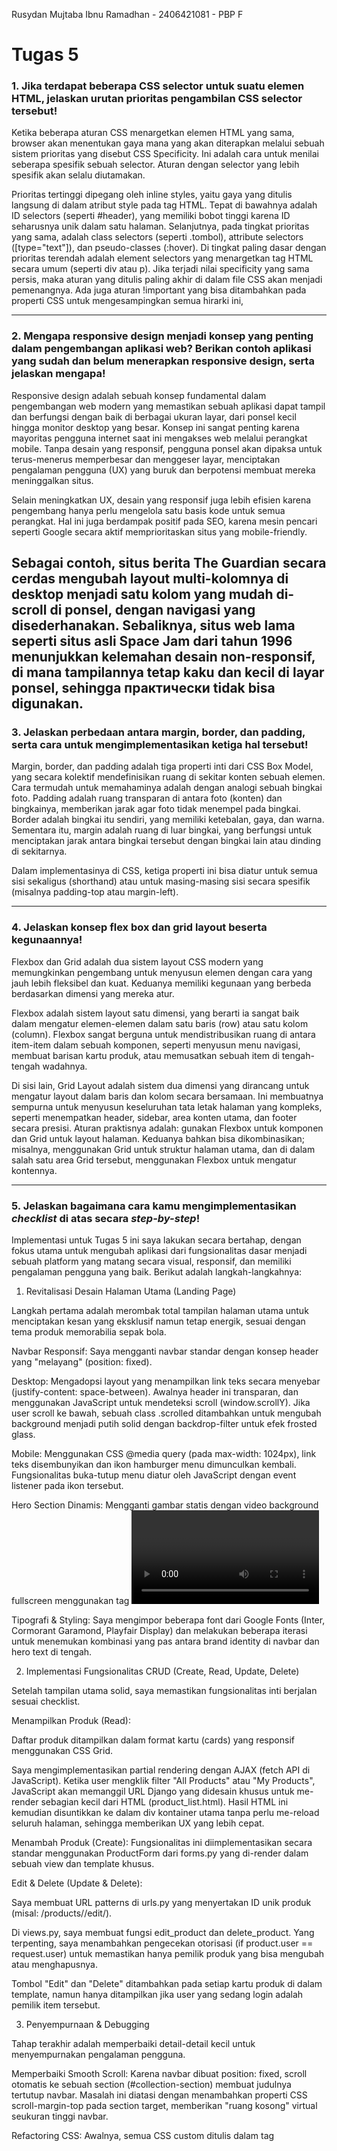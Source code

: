 Rusydan Mujtaba Ibnu Ramadhan -
2406421081 -
PBP F

# Tugas 5

### 1.  Jika terdapat beberapa CSS selector untuk suatu elemen HTML, jelaskan urutan prioritas pengambilan CSS selector tersebut!

Ketika beberapa aturan CSS menargetkan elemen HTML yang sama, browser akan menentukan gaya mana yang akan diterapkan melalui sebuah sistem prioritas yang disebut CSS Specificity. Ini adalah cara untuk menilai seberapa spesifik sebuah selector. Aturan dengan selector yang lebih spesifik akan selalu diutamakan.

Prioritas tertinggi dipegang oleh inline styles, yaitu gaya yang ditulis langsung di dalam atribut style pada tag HTML. Tepat di bawahnya adalah ID selectors (seperti #header), yang memiliki bobot tinggi karena ID seharusnya unik dalam satu halaman. Selanjutnya, pada tingkat prioritas yang sama, adalah class selectors (seperti .tombol), attribute selectors ([type="text"]), dan pseudo-classes (:hover). Di tingkat paling dasar dengan prioritas terendah adalah element selectors yang menargetkan tag HTML secara umum (seperti div atau p). Jika terjadi nilai specificity yang sama persis, maka aturan yang ditulis paling akhir di dalam file CSS akan menjadi pemenangnya. Ada juga aturan !important yang bisa ditambahkan pada properti CSS untuk mengesampingkan semua hirarki ini,

---

### 2. Mengapa responsive design menjadi konsep yang penting dalam pengembangan aplikasi web? Berikan contoh aplikasi yang sudah dan belum menerapkan responsive design, serta jelaskan mengapa!

Responsive design adalah sebuah konsep fundamental dalam pengembangan web modern yang memastikan sebuah aplikasi dapat tampil dan berfungsi dengan baik di berbagai ukuran layar, dari ponsel kecil hingga monitor desktop yang besar. Konsep ini sangat penting karena mayoritas pengguna internet saat ini mengakses web melalui perangkat mobile. Tanpa desain yang responsif, pengguna ponsel akan dipaksa untuk terus-menerus memperbesar dan menggeser layar, menciptakan pengalaman pengguna (UX) yang buruk dan berpotensi membuat mereka meninggalkan situs.

Selain meningkatkan UX, desain yang responsif juga lebih efisien karena pengembang hanya perlu mengelola satu basis kode untuk semua perangkat. Hal ini juga berdampak positif pada SEO, karena mesin pencari seperti Google secara aktif memprioritaskan situs yang mobile-friendly.

Sebagai contoh, situs berita The Guardian secara cerdas mengubah layout multi-kolomnya di desktop menjadi satu kolom yang mudah di-scroll di ponsel, dengan navigasi yang disederhanakan.  Sebaliknya, situs web lama seperti situs asli Space Jam dari tahun 1996 menunjukkan kelemahan desain non-responsif, di mana tampilannya tetap kaku dan kecil di layar ponsel, sehingga практически tidak bisa digunakan.
---

### 3. Jelaskan perbedaan antara margin, border, dan padding, serta cara untuk mengimplementasikan ketiga hal tersebut!

Margin, border, dan padding adalah tiga properti inti dari CSS Box Model, yang secara kolektif mendefinisikan ruang di sekitar konten sebuah elemen. Cara termudah untuk memahaminya adalah dengan analogi sebuah bingkai foto. Padding adalah ruang transparan di antara foto (konten) dan bingkainya, memberikan jarak agar foto tidak menempel pada bingkai. Border adalah bingkai itu sendiri, yang memiliki ketebalan, gaya, dan warna. Sementara itu, margin adalah ruang di luar bingkai, yang berfungsi untuk menciptakan jarak antara bingkai tersebut dengan bingkai lain atau dinding di sekitarnya.

Dalam implementasinya di CSS, ketiga properti ini bisa diatur untuk semua sisi sekaligus (shorthand) atau untuk masing-masing sisi secara spesifik (misalnya padding-top atau margin-left).

---

### 4. Jelaskan konsep flex box dan grid layout beserta kegunaannya!

Flexbox dan Grid adalah dua sistem layout CSS modern yang memungkinkan pengembang untuk menyusun elemen dengan cara yang jauh lebih fleksibel dan kuat. Keduanya memiliki kegunaan yang berbeda berdasarkan dimensi yang mereka atur.

Flexbox adalah sistem layout satu dimensi, yang berarti ia sangat baik dalam mengatur elemen-elemen dalam satu baris (row) atau satu kolom (column). Flexbox sangat berguna untuk mendistribusikan ruang di antara item-item dalam sebuah komponen, seperti menyusun menu navigasi, membuat barisan kartu produk, atau memusatkan sebuah item di tengah-tengah wadahnya.

Di sisi lain, Grid Layout adalah sistem dua dimensi yang dirancang untuk mengatur layout dalam baris dan kolom secara bersamaan. Ini membuatnya sempurna untuk menyusun keseluruhan tata letak halaman yang kompleks, seperti menempatkan header, sidebar, area konten utama, dan footer secara presisi. Aturan praktisnya adalah: gunakan Flexbox untuk komponen dan Grid untuk layout halaman. Keduanya bahkan bisa dikombinasikan; misalnya, menggunakan Grid untuk struktur halaman utama, dan di dalam salah satu area Grid tersebut, menggunakan Flexbox untuk mengatur kontennya.

---

### 5. Jelaskan bagaimana cara kamu mengimplementasikan _checklist_ di atas secara _step-by-step_!

Implementasi untuk Tugas 5 ini saya lakukan secara bertahap, dengan fokus utama untuk mengubah aplikasi dari fungsionalitas dasar menjadi sebuah platform yang matang secara visual, responsif, dan memiliki pengalaman pengguna yang baik. Berikut adalah langkah-langkahnya:

1. Revitalisasi Desain Halaman Utama (Landing Page)

Langkah pertama adalah merombak total tampilan halaman utama untuk menciptakan kesan yang eksklusif namun tetap energik, sesuai dengan tema produk memorabilia sepak bola.

Navbar Responsif: Saya mengganti navbar standar dengan konsep header yang "melayang" (position: fixed).

Desktop: Mengadopsi layout yang menampilkan link teks secara menyebar (justify-content: space-between). Awalnya header ini transparan, dan menggunakan JavaScript untuk mendeteksi scroll (window.scrollY). Jika user scroll ke bawah, sebuah class .scrolled ditambahkan untuk mengubah background menjadi putih solid dengan backdrop-filter untuk efek frosted glass.

Mobile: Menggunakan CSS @media query (pada max-width: 1024px), link teks disembunyikan dan ikon hamburger menu dimunculkan kembali. Fungsionalitas buka-tutup menu diatur oleh JavaScript dengan event listener pada ikon tersebut.

Hero Section Dinamis: Mengganti gambar statis dengan video background fullscreen menggunakan tag <video> HTML5 dengan atribut autoplay, muted, dan loop. Properti CSS seperti height: 100vh dan object-fit: cover digunakan untuk memastikan video memenuhi seluruh layar. Sebuah overlay gelap ditambahkan menggunakan pseudo-elemen ::after untuk menjamin keterbacaan teks di atasnya.

Tipografi & Styling: Saya mengimpor beberapa font dari Google Fonts (Inter, Cormorant Garamond, Playfair Display) dan melakukan beberapa iterasi untuk menemukan kombinasi yang pas antara brand identity di navbar dan hero text di tengah.

2. Implementasi Fungsionalitas CRUD (Create, Read, Update, Delete)

Setelah tampilan utama solid, saya memastikan fungsionalitas inti berjalan sesuai checklist.

Menampilkan Produk (Read):

Daftar produk ditampilkan dalam format kartu (cards) yang responsif menggunakan CSS Grid.

Saya mengimplementasikan partial rendering dengan AJAX (fetch API di JavaScript). Ketika user mengklik filter "All Products" atau "My Products", JavaScript akan memanggil URL Django yang didesain khusus untuk me-render sebagian kecil dari HTML (product_list.html). Hasil HTML ini kemudian disuntikkan ke dalam div kontainer utama tanpa perlu me-reload seluruh halaman, sehingga memberikan UX yang lebih cepat.

Menambah Produk (Create): Fungsionalitas ini diimplementasikan secara standar menggunakan ProductForm dari forms.py yang di-render dalam sebuah view dan template khusus.

Edit & Delete (Update & Delete):

Saya membuat URL patterns di urls.py yang menyertakan ID unik produk (misal: /products/<id>/edit/).

Di views.py, saya membuat fungsi edit_product dan delete_product. Yang terpenting, saya menambahkan pengecekan otorisasi (if product.user == request.user) untuk memastikan hanya pemilik produk yang bisa mengubah atau menghapusnya.

Tombol "Edit" dan "Delete" ditambahkan pada setiap kartu produk di dalam template, namun hanya ditampilkan jika user yang sedang login adalah pemilik item tersebut.

3. Penyempurnaan & Debugging

Tahap terakhir adalah memperbaiki detail-detail kecil untuk menyempurnakan pengalaman pengguna.

Memperbaiki Smooth Scroll: Karena navbar dibuat position: fixed, scroll otomatis ke sebuah section (#collection-section) membuat judulnya tertutup navbar. Masalah ini diatasi dengan menambahkan properti CSS scroll-margin-top pada section target, memberikan "ruang kosong" virtual seukuran tinggi navbar.

Refactoring CSS: Awalnya, semua CSS custom ditulis dalam tag <style> di base.html. Untuk kebersihan kode, semua style tersebut saya pindahkan ke file eksternal main_style.css, menyisakan hanya satu aturan CSS di base.html yang memerlukan tag template Django ({% static '...' %}).

Menyelesaikan Konflik CSS: Selama proses styling, terjadi beberapa bug di mana style tidak teraplikasi. Dengan menggunakan Browser DevTools (Inspect Element), saya berhasil melacak penyebabnya, yaitu adanya aturan CSS yang lebih spesifik di file main_style.css (.hero-section h1) yang mengalahkan aturan yang saya inginkan (.main-title). Masalah ini diselesaikan dengan menghapus aturan CSS yang konflik tersebut.